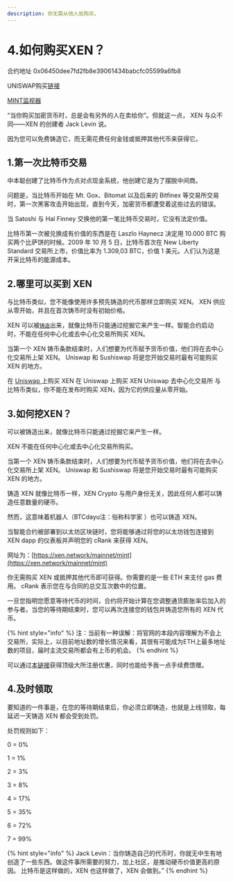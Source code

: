 ```yaml
---
description: 你无需从他人处购买。
---
```


# 4.如何购买XEN？

合约地址 0x06450dee7fd2fb8e39061434babcfc05599a6fb8

UNISWAP购买[链接](https://app.uniswap.org/#/swap?use=V2\&inputCurrency=ETH\&outputCurrency=0x06450dee7fd2fb8e39061434babcfc05599a6fb8)

[MINT监视器](https://xenturbo.io/xen-monitor/mint)

“当你购买加密货币时，总是会有另外的人在卖给你”。但就这一点， XEN 与众不同——XEN 的创建者 Jack Levin 说。

因为您可以免费铸造它，而无需花费任何金钱或抵押其他代币来获得它。

## 1.第一次比特币交易 <a href="#id-1.-di-yi-ci-bi-te-bi-jiao-yi" id="id-1.-di-yi-ci-bi-te-bi-jiao-yi"></a>

中本聪创建了比特币作为点对点现金系统，他创建它是为了摆脱中间商。

问题是，当比特币开始在 Mt. Gox、Bitomat 以及后来的 Bitfinex 等交易所交易时，第一次黑客攻击开始出现，直到今天，加密货币都遭受着这些过去的错误。

当 Satoshi 与 Hal Finney 交换他的第一笔比特币交易时，它没有法定价值。

比特币第一次被兑换成有价值的东西是在 Laszlo Haynecz 决定用 10.000 BTC 购买两个比萨饼的时候。2009 年 10 月 5 日，比特币首次在 New Liberty Standard 交易所上市，价值比率为 1.309,03 BTC，价值 1 美元。人们认为这是开采比特币的能源成本。

## 2.哪里可以买到 XEN <a href="#id-2.-na-li-ke-yi-mai-dao-xen" id="id-2.-na-li-ke-yi-mai-dao-xen"></a>

与比特币类似，您不能像使用许多预先铸造的代币那样立即购买 XEN。 XEN 供应从零开始，并且在首次铸币时没有初始价格。

XEN 可以被[`铸造`](https://xen.network/mainnet/mint)出来，就像比特币只能通过挖掘它来产生一样。智能合约启动时，不能在任何中心化或去中心化交易所购买 XEN。

当第一个 XEN 铸币条款结束时，人们想要为代币赋予货币价值，他们将在去中心化交易所上架 XEN。 Uniswap 和 Sushiswap 将是您开始交易时最有可能购买 XEN 的地方。

在 [Uniswap ](https://uniswap.org/)上购买 XEN 在 Uniswap 上购买 XEN Uniswap 去中心化交易所 与比特币类似，你不能在发布时购买 XEN，因为它的供应量从零开始。

## 3.如何挖XEN？ <a href="#id-3.-ru-he-wa-xen" id="id-3.-ru-he-wa-xen"></a>

可以被铸造出来，就像比特币只能通过挖掘它来产生一样。

XEN 不能在任何中心化或去中心化交易所购买。

当第一个 XEN 铸币条款结束时，人们想要为代币赋予货币价值，他们将在去中心化交易所上架 XEN。 Uniswap 和 Sushiswap 将是您开始交易时最有可能购买 XEN 的地方。

铸造 XEN 就像比特币一样，XEN Crypto 与用户身份无关，因此任何人都可以铸造任意数量的硬币。

然而，这意味着机器人（BTCdayu注：俗称科学家 ）也可以铸造 XEN。

当智能合约被部署到以太坊区块链时，您将能够通过将您的以太坊钱包连接到 XEN dapp 的仪表板并声明您的 cRank 来获得 XEN。

网址为：[https://xen.network/mainnet/mint](https://xen.network/mainnet/mint)

你无需购买 XEN 或抵押其他代币即可获得。你需要的是一些 ETH 来支付 gas 费用。 cRank 表示您在与合同的总交互次数中的位置。

一旦您指明您愿意等待代币的时间，合约将开始计算在您调整通货膨胀率后加入的参与者。当您的等待期结束时，您可以再次连接您的钱包并铸造您所有的 XEN 代币。

{% hint style="info" %}
注：当前有一种误解：将官网的本段内容理解为不会上交易所，实际上，以目前地址数的增长情况来看，其很有可能成为ETH上最多地址数的项目，届时主流交易所都会有上币的机会。
{% endhint %}

可以通过[本链接](https://dayu2.gitbook.io/rich123/)获得顶级大所注册优惠，同时也能给予我一点手续费馈赠。

## 4.及时领取 <a href="#id-4.-ji-shi-ling-qu" id="id-4.-ji-shi-ling-qu"></a>

要知道的一件事是，在您的等待期结束后，你必须立即铸造，也就是上线领取，每延迟一天铸造 XEN 都会受到处罚。

处罚规则如下：

0 = 0%

1 = 1%

2 = 3%

3 = 8%

4 = 17%

5 = 35%

6 = 72%

7 = 99%

{% hint style="info" %}
Jack Levin：当你铸造自己的代币时，你就无中生有地创造了一些东西。做这件事所需要的努力，加上社区，是推动硬币价值更高的原因。 比特币是这样做的，XEN 也这样做了，XEN 会做到。”
{% endhint %}
